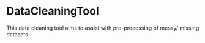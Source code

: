# DataCleaningTool
This data cleaning tool aims to assist with pre-processing of messy/ missing datasets
